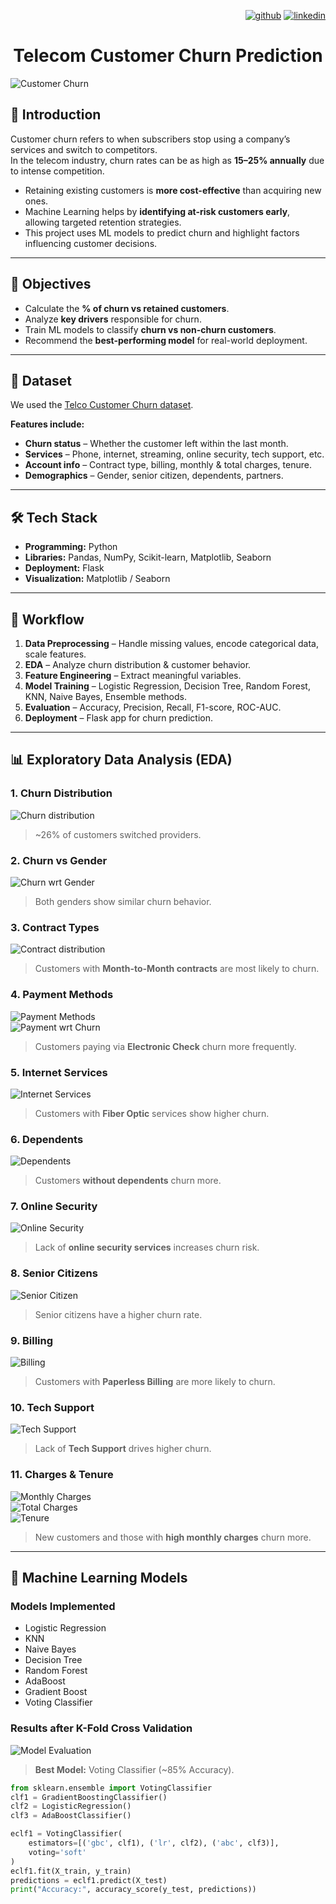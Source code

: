 <div align="right">
  
[1]: https://github.com/praveengouda25
[2]: https://www.linkedin.com/in/praveen-kumar-bcc2525/

[![github](https://raw.githubusercontent.com/Pradnya1208/Telecom-Customer-Churn-prediction/c292abd3f9cc647a7edc0061193f1523e9c05e1f/icons/git.svg)][1]
[![linkedin](https://raw.githubusercontent.com/Pradnya1208/Telecom-Customer-Churn-prediction/9f5c4a255972275ced549ea6e34ef35019166944/icons/iconmonstr-linkedin-5.svg)][2]

</div>


# <div align="center">Telecom Customer Churn Prediction</div>

![Customer Churn](https://img.freepik.com/free-vector/customer-churn-rate-concept-illustration_114360-7967.jpg)  


## 📌 Introduction
Customer churn refers to when subscribers stop using a company’s services and switch to competitors.  
In the telecom industry, churn rates can be as high as **15–25% annually** due to intense competition.  

- Retaining existing customers is **more cost-effective** than acquiring new ones.  
- Machine Learning helps by **identifying at-risk customers early**, allowing targeted retention strategies.  
- This project uses ML models to predict churn and highlight factors influencing customer decisions.  

---

## 🎯 Objectives
- Calculate the **% of churn vs retained customers**.  
- Analyze **key drivers** responsible for churn.  
- Train ML models to classify **churn vs non-churn customers**.  
- Recommend the **best-performing model** for real-world deployment.  

---

## 📂 Dataset
We used the [Telco Customer Churn dataset](https://www.kaggle.com/bhartiprasad17/customer-churn-prediction/data).  

**Features include:**  
- **Churn status** – Whether the customer left within the last month.  
- **Services** – Phone, internet, streaming, online security, tech support, etc.  
- **Account info** – Contract type, billing, monthly & total charges, tenure.  
- **Demographics** – Gender, senior citizen, dependents, partners.  

---

## 🛠️ Tech Stack
- **Programming:** Python  
- **Libraries:** Pandas, NumPy, Scikit-learn, Matplotlib, Seaborn  
- **Deployment:** Flask  
- **Visualization:** Matplotlib / Seaborn  

---

## 🔎 Workflow
1. **Data Preprocessing** – Handle missing values, encode categorical data, scale features.  
2. **EDA** – Analyze churn distribution & customer behavior.  
3. **Feature Engineering** – Extract meaningful variables.  
4. **Model Training** – Logistic Regression, Decision Tree, Random Forest, KNN, Naive Bayes, Ensemble methods.  
5. **Evaluation** – Accuracy, Precision, Recall, F1-score, ROC-AUC.  
6. **Deployment** – Flask app for churn prediction.  

---

## 📊 Exploratory Data Analysis (EDA)

### 1. Churn Distribution  
![Churn distribution](https://github.com/praveengouda25/Telecom_Customer_Churn_Prediction/blob/main/outputs/Churn%20Distribution.png)
> ~26% of customers switched providers.  

### 2. Churn vs Gender  
![Churn wrt Gender](https://github.com/praveengouda25/Telecom_Customer_Churn_Prediction/blob/main/outputs/distributionWRTGender.PNG)
> Both genders show similar churn behavior.  

### 3. Contract Types  
![Contract distribution](https://github.com/praveengouda25/Telecom_Customer_Churn_Prediction/blob/main/outputs/Contract%20distribution.png)  
> Customers with **Month-to-Month contracts** are most likely to churn.  

### 4. Payment Methods  
![Payment Methods](https://github.com/praveengouda25/Telecom_Customer_Churn_Prediction/blob/main/outputs/payment%20methods.png)  
![Payment wrt Churn](https://github.com/praveengouda25/Telecom_Customer_Churn_Prediction/blob/main/outputs/payment%20ethods%20with%20respectto%20churn.PNG)  
> Customers paying via **Electronic Check** churn more frequently.  

### 5. Internet Services  
![Internet Services](https://github.com/praveengouda25/Telecom_Customer_Churn_Prediction/blob/main/outputs/internet%20services.PNG)  
> Customers with **Fiber Optic** services show higher churn.  

### 6. Dependents  
![Dependents](https://github.com/praveengouda25/Telecom_Customer_Churn_Prediction/blob/main/outputs/dependents.PNG)  
> Customers **without dependents** churn more.  

### 7. Online Security  
![Online Security](https://github.com/praveengouda25/Telecom_Customer_Churn_Prediction/blob/main/outputs/onlineSecurity.PNG)  
> Lack of **online security services** increases churn risk.  

### 8. Senior Citizens  
![Senior Citizen](https://github.com/praveengouda25/Telecom-Customer-Churn-prediction/blob/main/output/seniorCitzen.PNG?raw=true)  
> Senior citizens have a higher churn rate.  

### 9. Billing  
![Billing](https://github.com/praveengouda25/Telecom-Customer-Churn-prediction/blob/main/output/billing.PNG?raw=true)  
> Customers with **Paperless Billing** are more likely to churn.  

### 10. Tech Support  
![Tech Support](https://github.com/praveengouda25/Telecom-Customer-Churn-prediction/blob/main/output/techSupport.PNG?raw=true)  
> Lack of **Tech Support** drives higher churn.  

### 11. Charges & Tenure  
![Monthly Charges](https://github.com/praveengouda25/Telecom-Customer-Churn-prediction/blob/main/output/carges%20distribution.PNG?raw=true)  
![Total Charges](https://github.com/praveengouda25/Telecom-Customer-Churn-prediction/blob/main/output/total%20charges.PNG?raw=true)  
![Tenure](https://github.com/praveengouda25/Telecom-Customer-Churn-prediction/blob/main/output/tenure%20and%20churn.PNG?raw=true)  
> New customers and those with **high monthly charges** churn more.  

---

## 🤖 Machine Learning Models

### Models Implemented  
- Logistic Regression  
- KNN  
- Naive Bayes  
- Decision Tree  
- Random Forest  
- AdaBoost  
- Gradient Boost  
- Voting Classifier  

### Results after K-Fold Cross Validation  
![Model Evaluation](https://github.com/praveengouda25/Telecom-Customer-Churn-prediction/blob/main/output/Model%20evaluation.PNG?raw=true)  

> **Best Model:** Voting Classifier (~85% Accuracy).  

```python
from sklearn.ensemble import VotingClassifier
clf1 = GradientBoostingClassifier()
clf2 = LogisticRegression()
clf3 = AdaBoostClassifier()

eclf1 = VotingClassifier(
    estimators=[('gbc', clf1), ('lr', clf2), ('abc', clf3)], 
    voting='soft'
)
eclf1.fit(X_train, y_train)
predictions = eclf1.predict(X_test)
print("Accuracy:", accuracy_score(y_test, predictions))
